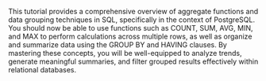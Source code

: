 This tutorial provides a comprehensive overview of aggregate functions and data grouping techniques in SQL, specifically in the context of PostgreSQL. You should now be able to use functions such as COUNT, SUM, AVG, MIN, and MAX to perform calculations across multiple rows, as well as organize and summarize data using the GROUP BY and HAVING clauses. By mastering these concepts, you will be well-equipped to analyze trends, generate meaningful summaries, and filter grouped results effectively within relational databases.